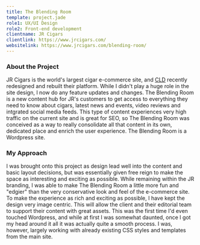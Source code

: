 ```yaml
---
title: The Blending Room
template: project.jade
role1: UX/UI Design
role2: Front-end development
clientname: JR Cigars
clientlink: https://www.jrcigars.com/
websitelink: https://www.jrcigars.com/blending-room/
---
```


### About the Project
JR Cigars is the world's largest cigar e-commerce site, and <a href="http://creativelicencedigital.com/" target="_blank" class="highlighted">CLD</a> recently redesigned and rebuilt their platform. While I didn't play a huge role in the site design, I now do any feature updates and changes.
The Blending Room is a new content hub for JR's customers to get access to everything they need to know about cigars, latest news and events, video reviews and intgrated social media feeds. This type of content experiences very high traffic on the current site and is great for SEO, so The Blending Room was conceived as a way to really consolidate all that content in its own, dedicated place and enrich the user experience.
The Blending Room is a Wordpress site.

### My Approach
I was brought onto this project as design lead well into the content and basic layout decisions, but was essentially given free reign to make the space as interesting and exciting as possible. While remaining within the JR branding, I was able to make The Blending Room a little more fun and "edgier" than the very conservative look and feel of the e-commerce site.
To make the experience as rich and exciting as possible, I have kept the design very image centric. This will allow the client and their editorial team to support their content with great assets.
This was the first time I'd even touched Wordpress, and while at first I was somewhat daunted, once I got my head around it all it was actually quite a smooth process. I was, however, largely working with already existing CSS styles and templates from the main site.